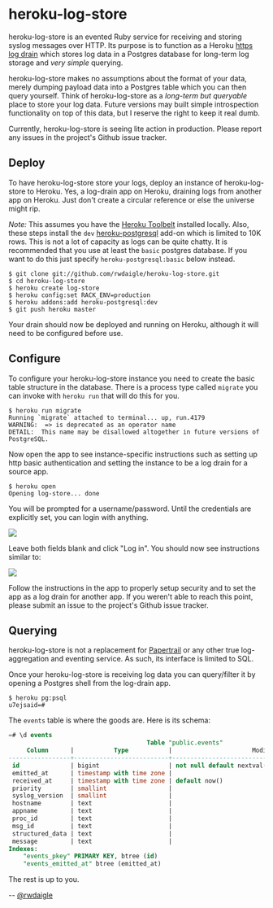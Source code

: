 # heroku-log-store

heroku-log-store is an evented Ruby service for receiving and storing syslog messages over HTTP. Its purpose is
to function as a Heroku [https log drain](https://devcenter.heroku.com/articles/labs-https-drains) which stores log data
in a Postgres database for long-term log storage and *very simple* querying.

heroku-log-store makes no assumptions about the format of your data, merely dumping payload data into a Postgres table
which you can then query yourself. Think of heroku-log-store as a *long-term but queryable* place to store your log data.
Future versions may built simple introspection functionality on top of this data, but I reserve the right to keep it real
dumb.

Currently, heroku-log-store is seeing lite action in production. Please report any issues in the project's
Github issue tracker.

## Deploy

To have heroku-log-store store your logs, deploy an instance of heroku-log-store to Heroku. Yes, a log-drain app on Heroku, draining logs from another app on Heroku. Just don't create a circular reference or else the universe might rip.

*Note:* This assumes you have the [Heroku Toolbelt](https://toolbelt.heroku.com/) installed locally.
Also, these steps install the `dev` [heroku-postgresql](https://addons.heroku.com/heroku-postgresql) add-on which
is limited to 10K rows. This is not a lot of capacity as logs can be quite chatty. It is recommended that you use at least
the `basic` postgres database. If you want to do this just specify `heroku-postgresql:basic` below instead.

```term
$ git clone git://github.com/rwdaigle/heroku-log-store.git
$ cd heroku-log-store
$ heroku create log-store
$ heroku config:set RACK_ENV=production
$ heroku addons:add heroku-postgresql:dev
$ git push heroku master
```
Your drain should now be deployed and running on Heroku, although it will need to be configured before use.

## Configure

To configure your heroku-log-store instance you need to create the basic table structure in the database.
There is a process type called `migrate` you can invoke with `heroku run` that will do this for you.

```term
$ heroku run migrate
Running `migrate` attached to terminal... up, run.4179
WARNING:  => is deprecated as an operator name
DETAIL:  This name may be disallowed altogether in future versions of PostgreSQL.
```

Now open the app to see instance-specific instructions such as setting up http basic authentication and
setting the instance to be a log drain for a source app.

```term
$ heroku open
Opening log-store... done
```

You will be prompted for a username/password. Until the credentials are explicitly set, you can login
with anything.

![](http://f.cl.ly/items/2I3T1V271C3m2H39171F/Image%202012-12-14%20at%207.28.36%20PM.png)

Leave both fields blank and click "Log in". You should now see instructions similar to:

![](http://f.cl.ly/items/3Q3V2m0Z1S1R032d2F1N/Image%202012-12-14%20at%208.17.24%20PM.png)

Follow the instructions in the app to properly setup security and to set the app as a log drain
for another app. If you weren't able to reach this point, please submit an issue to the project's
Github issue tracker.

## Querying

heroku-log-store is not a replacement for [Papertrail](https://addons.heroku.com/papertrail) or
any other true log-aggregation and eventing service. As such, its interface is limited to SQL.

Once your heroku-log-store is receiving log data you can query/filter it by opening a Postgres shell from
the log-drain app.

```term
$ heroku pg:psql
u7ejsaid=#
```

The `events` table is where the goods are. Here is its schema:

```sql
=# \d events
                                      Table "public.events"
     Column      |           Type           |                      Modifiers                      
-----------------+--------------------------+-----------------------------------------------------
 id              | bigint                   | not null default nextval('events_id_seq'::regclass)
 emitted_at      | timestamp with time zone | 
 received_at     | timestamp with time zone | default now()
 priority        | smallint                 | 
 syslog_version  | smallint                 | 
 hostname        | text                     | 
 appname         | text                     | 
 proc_id         | text                     | 
 msg_id          | text                     | 
 structured_data | text                     | 
 message         | text                     | 
Indexes:
    "events_pkey" PRIMARY KEY, btree (id)
    "events_emitted_at" btree (emitted_at)
```

The rest is up to you.

-- [@rwdaigle](https://twitter.com/rwdaigle)
